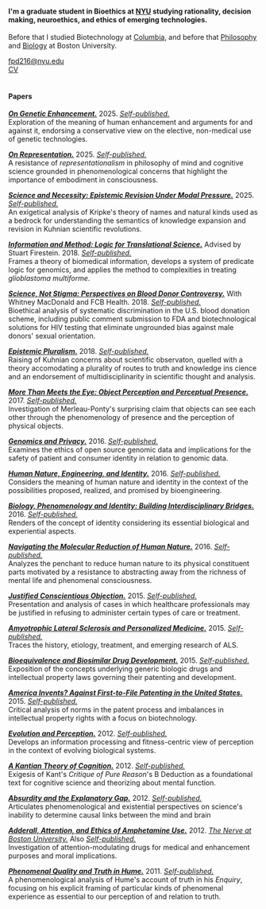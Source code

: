 #### I'm a graduate student in Bioethics at [NYU](https://wp.nyu.edu/centerforbioethics/) studying rationality, decision making, neuroethics, and ethics of emerging technologies.

Before that I studied Biotechnology at [Columbia](https://www.gsas.columbia.edu/content/biotechnology), and before that [Philosophy](https://www.bu.edu/academics/cas/programs/philosophy/ba/) and [Biology](https://www.bu.edu/academics/cas/programs/biology/ba-cell-molecular-genetics/) at Boston University.

[fpd216@nyu.edu](mailto:fpd216@nyu.edu)\
[CV](https://fpdevita.github.io/CV/FrankPDeVita8.2025.pdf)\
<br>

#### Papers

***[On Genetic Enhancement.](https://fpdevita.github.io/Papers/Bioethics/OnGeneticEnhancement.pdf)*** 2025. _[Self-published.](http://dx.doi.org/10.13140/RG.2.2.16642.80324)_\
Exploration of the meaning of human enhancement and arguments for and against it, endorsing a conservative view on the elective, non-medical use of genetic technologies.

***[On Representation.](https://fpdevita.github.io/Papers/Philosophy/OnRepresentation.pdf)*** 2025. _[Self-published.](http://dx.doi.org/10.13140/RG.2.2.15590.13129)_\
A resistance of _representationalism_ in philosophy of mind and cognitive science grounded in phenomenological concerns that highlight the importance of embodiment in consciousness.

***[Science and Necessity: Epistemic Revision Under Modal Pressure.](https://fpdevita.github.io/Papers/Philosophy/ScienceandNecessity.pdf)*** 2025. _[Self-published.](http://dx.doi.org/10.13140/RG.2.2.32367.34729)_\
An exigetical analysis of Kripke's theory of names and natural kinds used as a bedrock for understanding the semantics of knowledge expansion and revision in Kuhnian scientific revolutions.

***[Information and Method: Logic for Translational Science.](https://fpdevita.github.io/Papers/Biotech/InformationandMethod.pdf)*** Advised by Stuart Firestein. 2018. _[Self-published.](http://dx.doi.org/10.13140/RG.2.2.26383.09122)_\
Frames a theory of biomedical information, develops a system of predicate logic for genomics, and applies the method to complexities in treating _glioblastoma multiforme_.

***[Science, Not Stigma: Perspectives on Blood Donor Controversy.](https://fpdevita.github.io/Papers/Bioethics/ScienceNotStigma.pdf)*** With Whitney MacDonald and FCB Health. 2018. _[Self-published.](http://dx.doi.org/10.13140/RG.2.2.13459.39200)_\
Bioethical analysis of systematic discrimination in the U.S. blood donation scheme, including public comment submission to FDA and biotechnological solutions for HIV testing that eliminate ungrounded bias against male donors' sexual orientation.

***[Epistemic Pluralism.](https://fpdevita.github.io/Papers/Philosophy/EpistemicPluralism.pdf)*** 2018. _[Self-published.](http://dx.doi.org/10.13140/RG.2.2.27430.84800)_\
Raising of Kuhnian concerns about scientific observaton, quelled with a theory accomodating a plurality of routes to truth and knowledge ins cience and an endorsement of multidisciplinarity in scientific thought and analysis.

***[More Than Meets the Eye: Object Perception and Perceptual Presence.](https://fpdevita.github.io/Papers/Philosophy/MoreThanMeetstheEye.pdf)*** 2017. _[Self-published.](http://dx.doi.org/10.13140/RG.2.2.29011.90400)_\
Investigation of Merleau-Ponty's surprising claim that objects can see each other through the phenomenology of presence and the perception of physical objects.

***[Genomics and Privacy.](https://fpdevita.github.io/Papers/Bioethics/GenomicsandPrivacy.pdf)*** 2016. _[Self-published.](http://dx.doi.org/10.13140/RG.2.2.20579.05927)_\
Examines the ethics of open source genomic data and implications for the safety of patient and consumer identity in relation to genomic data.

***[Human Nature, Engineering, and Identity.](https://fpdevita.github.io/Papers/Philosophy/HumanNatureEngineeringandIdentity.pdf)*** 2016. _[Self-published.](http://dx.doi.org/10.13140/RG.2.2.35722.79047)_\
Considers the meaning of human nature and identity in the context of the possibilities proposed, realized, and promised by bioengineering. 

***[Biology, Phenomenology and Identity: Building Interdisciplinary Bridges.](https://fpdevita.github.io/Papers/Philosophy/BuildingBridges.pdf)*** 2016. _[Self-published.](http://dx.doi.org/10.13140/RG.2.2.34648.00001)_\
Renders of the concept of identity considering its essential biological and experiential aspects. 

***[Navigating the Molecular Reduction of Human Nature.](https://fpdevita.github.io/Papers/Philosophy/MolecularReduction.pdf)*** 2016. _[Self-published.](http://dx.doi.org/10.13140/RG.2.2.27937.11367)_\
Analyzes the penchant to reduce human nature to its physical constituent parts motivated by a resistance to abstracting away from the richness of mental life and phenomenal consciousness.

***[Justified Conscientious Objection.](https://fpdevita.github.io/Papers/Bioethics/JustifiedConscientiousObjection.pdf)*** 2015. _[Self-published.](http://dx.doi.org/10.13140/RG.2.2.29967.09121)_\
Presentation and analysis of cases in which healthcare professionals may be justified in refusing to administer certain types of care or treatment.

***[Amyotrophic Lateral Sclerosis and Personalized Medicine.](https://fpdevita.github.io/Papers/Biotech/ALSandPersonalizedMedicine.pdf)*** 2015. _[Self-published.](http://dx.doi.org/10.13140/RG.2.2.19548.50563)_\
Traces the history, etiology, treatment, and emerging research of ALS.

***[Bioequivalence and Biosimilar Drug Development.](https://fpdevita.github.io/Papers/Biotech/Bioequivalence.pdf)*** 2015. _[Self-published.](http://dx.doi.org/10.13140/RG.2.2.10430.80965)_\
Exposition of the concepts underlying generic biologic drugs and intellectual property laws governing their patenting and development.

***[America Invents? Against First-to-File Patenting in the United States.](https://fpdevita.github.io/Papers/Biotech/AmericaInvents.pdf)*** 2015. _[Self-published.](http://dx.doi.org/10.13140/RG.2.2.26480.57608)_\
Critical analysis of norms in the patent process and imbalances in intellectual property rights with a focus on biotechnology.

***[Evolution and Perception.](http://fpdevita.github.io/Papers/Philosophy/EvolutionandPerception.pdf)*** 2012. _[Self-published.](http://dx.doi.org/10.13140/RG.2.2.21226.22720)_\
Develops an information processing and fitness-centric view of perception in the context of evolving biological systems.

***[A Kantian Theory of Cognition.](https://fpdevita.github.io/Papers/Philosophy/AKantianTheoryofCognition.pdf)*** 2012. _[Self-published.](http://dx.doi.org/10.13140/RG.2.2.21578.48326)_\
Exigesis of Kant's _Critique of Pure Reason_'s B Deduction as a foundational text for cognitive science and theorizing about mental function.

***[Absurdity and the Explanatory Gap.](https://fpdevita.github.io/Papers/Philosophy/AbsurdityandtheExplanatoryGap.pdf)*** 2012. _[Self-published.](http://dx.doi.org/10.13140/RG.2.2.23759.19361)_\
Articulates phenomenological and existential perspectives on science's inability to determine causal links between the mind and brain

***[Adderall, Attention, and Ethics of Amphetamine Use.](https://fpdevita.github.io/Papers/Bioethics/AdderallandEthics.pdf)*** 2012. [_The Nerve at Boston University._](https://open.bu.edu/server/api/core/bitstreams/921323c7-1ad1-41b3-a478-8fd58221e321/content) Also _[Self-published.](http://dx.doi.org/10.13140/RG.2.2.10855.15524)_\
Investigation of attention-modulating drugs for medical and enhancement purposes and moral implications.

***[Phenomenal Quality and Truth in Hume.](https://fpdevita.github.io/Papers/Philosophy/PhenonenalQualityandTruthinHume.pdf)*** 2011. _[Self-published.](http://dx.doi.org/10.13140/RG.2.2.23759.19361)_\
A phenomenological analysis of Hume's account of truth in his _Enquiry_, focusing on his explicit framing of particular kinds of phenomenal experience as essential to our perception of and relation to truth.
